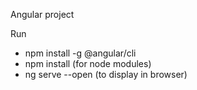 Angular project

Run
- npm install -g @angular/cli
- npm install (for node modules)
- ng serve --open (to display in browser)
